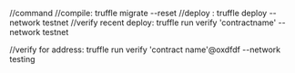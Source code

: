 //command
//compile: truffle migrate --reset
//deploy : truffle deploy --network testnet
//verify recent deploy: truffle run verify 'contractname' --network testnet

//verify for address: truffle run verify 'contract name'@oxdfdf --network testing
